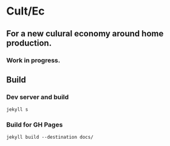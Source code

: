 # Cult/Ec
## For a new culural economy around home production.

### Work in progress.

## Build
### Dev server and build
`jekyll s`
### Build for GH Pages
`jekyll build --destination docs/`